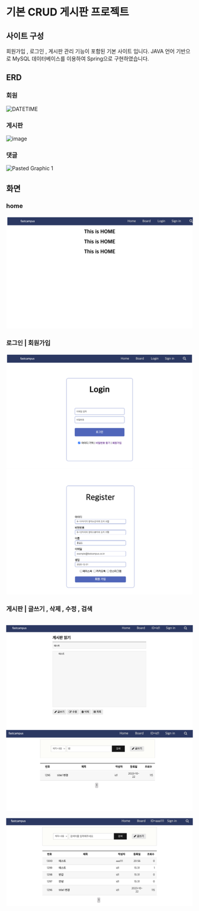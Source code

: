 # 기본 CRUD 게시판 프로젝트

<h2>사이트 구성</h2>
<p> 회원가입 , 로그인 , 게시판 관리 기능이 포함된 기본 사이트 입니다. 
JAVA 언어 기반으로 MySQL 데이터베이스를 이용하여 Spring으로 구현하였습니다. 
</p>
<p></p>
<h2>ERD</h2>
<h3>회원</h3>

![DATETIME](https://github.com/congchu/web-porfolio/assets/125116168/cde4ae70-06ff-4dd8-aed7-1ec36b616c99)
<p></p>
<h3>게시판</h3>

![image](https://github.com/congchu/web-porfolio/assets/125116168/f794e66d-9325-4f50-a097-755c13e7d521)
<p></p>
<h3>댓글</h3>

![Pasted Graphic 1](https://github.com/congchu/web-porfolio/assets/125116168/c8920dcd-581c-475d-bb35-7e10e56a5a6d)
<p></p>
<p></p>
<h2> 화면 </h2>
<h3>home</h3>
<img src="ch4/src/main/webapp/resources/img/java1.png" alt="">
<p></p>
<h3>로그인 | 회원가입 </h3>
<img src="ch4/src/main/webapp/resources/img/java2.png" alt="">
<img src="ch4/src/main/webapp/resources/img/java3.png" alt="">
<p></p>
<h3>게시판 | 글쓰기 , 삭제 , 수정 , 검색 </h3>
<img src="ch4/src/main/webapp/resources/img/ava4.png" alt="">
<img src="ch4/src/main/webapp/resources/img/java5.png" alt="">
<img src="ch4/src/main/webapp/resources/img/java6.png" alt="">
<img src="ch4/src/main/webapp/resources/img/ava7.png" alt="">
<img src="ch4/src/main/webapp/resources/img/java8.png" alt="">
